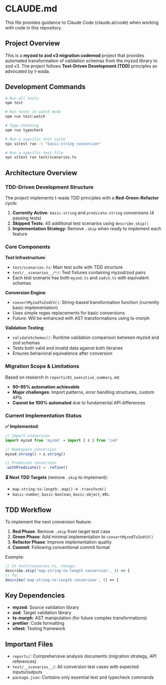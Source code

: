 # CLAUDE.md

This file provides guidance to Claude Code (claude.ai/code) when working with code in this repository.

## Project Overview

This is a **myzod to zod v3 migration codemod** project that provides automated transformation of validation schemas from the myzod library to zod v3. The project follows **Test-Driven Development (TDD)** principles as advocated by t-wada.

## Development Commands

```bash
# Run all tests
npm test

# Run tests in watch mode
npm run test:watch

# Type checking
npm run typecheck

# Run a specific test suite
npx vitest run -t "basic-string conversion"

# Run a specific test file
npx vitest run test/scenarios.ts
```

## Architecture Overview

### TDD-Driven Development Structure

The project implements t-wada TDD principles with a **Red-Green-Refactor** cycle:

1. **Currently Active**: `basic-string` and `predicate-string` conversions (4 passing tests)
2. **Skipped Tests**: 40 additional test scenarios using `describe.skip()` 
3. **Implementation Strategy**: Remove `.skip` when ready to implement each feature

### Core Components

**Test Infrastructure**:
- `test/scenarios.ts`: Main test suite with TDD structure
- `test/__scenarios__/*/`: Test fixtures containing myzod/zod pairs
- Each test scenario has both `myzod.ts` and `zodv3.ts` with equivalent schemas

**Conversion Engine**:
- `convertMyzodToZodV3()`: String-based transformation function (currently basic implementation)
- Uses simple regex replacements for basic conversions
- Future: Will be enhanced with AST transformations using ts-morph

**Validation Testing**:
- `validateSchemas()`: Runtime validation comparison between myzod and zod schemas
- Tests both valid and invalid data against both libraries
- Ensures behavioral equivalence after conversion

### Migration Scope & Limitations

Based on research in `reports/01_executive_summary.md`:
- **90-95% automation achievable**
- **Major challenges**: Import patterns, error handling structures, custom APIs
- **Cannot be 100% automated** due to fundamental API differences

### Current Implementation Status

**✅ Implemented**:
```typescript
// Import conversion
import myzod from 'myzod' → import { z } from 'zod'

// Namespace conversion  
myzod.string() → z.string()

// Predicate conversion
.withPredicate() → .refine()
```

**⏳ Next TDD Targets** (remove `.skip` to implement):
- `map-string-to-length`: `.map()` → `.transform()`
- `basic-number`, `basic-boolean`, `basic-object`, etc.

## TDD Workflow

To implement the next conversion feature:

1. **Red Phase**: Remove `.skip` from target test case
2. **Green Phase**: Add minimal implementation to `convertMyzodToZodV3()`
3. **Refactor Phase**: Improve implementation quality
4. **Commit**: Following conventional commit format

Example:
```typescript
// In test/scenarios.ts, change:
describe.skip('map-string-to-length conversion', () => {
// To:
describe('map-string-to-length conversion', () => {
```

## Key Dependencies

- **myzod**: Source validation library
- **zod**: Target validation library  
- **ts-morph**: AST manipulation (for future complex transformations)
- **prettier**: Code formatting
- **vitest**: Testing framework

## Important Files

- `reports/`: Comprehensive analysis documents (migration strategy, API references)
- `test/__scenarios__/`: All conversion test cases with expected inputs/outputs
- `package.json`: Contains only essential test and typecheck commands